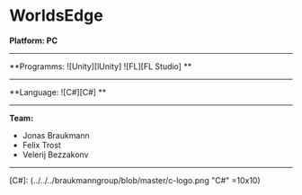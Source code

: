 # WorldsEdge

**Platform: PC**
***
**Programms: ![Unity][lUnity] ![FL][FL Studio] **
***
**Language: ![C#][C#]  **
***
**Team:**
+ Jonas Braukmann
+ Felix Trost
+ Velerij Bezzakonv
***


[Unity]: https://github.com/highdraze/braukmanngroup/Unity-Indie-Game-Development.jpg "Unity"
[FL]: https://github.com/highdraze/braukmanngroup/FLAT_FRUIT_Black.png "FL"
[C#]: (../../../braukmanngroup/blob/master/c-logo.png "C#" =10x10)
